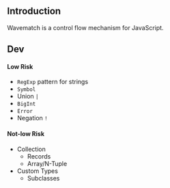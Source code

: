 ## Introduction

Wavematch is a control flow mechanism for JavaScript.

## Dev

#### Low Risk

- `RegExp` pattern for strings
- `Symbol`
- Union `|`
- `BigInt`
- `Error`
- Negation `!`

#### Not-low Risk

- Collection
    - Records
    - Array/N-Tuple
- Custom Types
    - Subclasses
